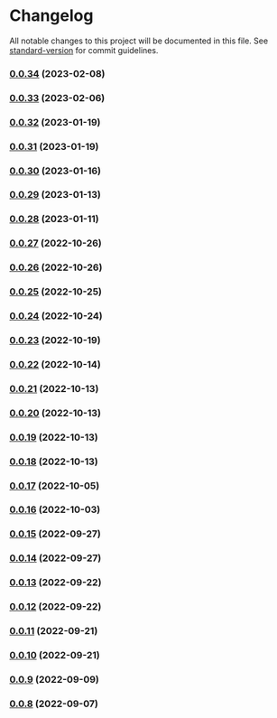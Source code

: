 # Changelog

All notable changes to this project will be documented in this file. See [standard-version](https://github.com/conventional-changelog/standard-version) for commit guidelines.

### [0.0.34](https://github.com/inbo/inbo-component-library/compare/v0.0.33...v0.0.34) (2023-02-08)

### [0.0.33](https://github.com/inbo/inbo-component-library/compare/v0.0.32...v0.0.33) (2023-02-06)

### [0.0.32](https://github.com/inbo/inbo-component-library/compare/v0.0.31...v0.0.32) (2023-01-19)

### [0.0.31](https://github.com/inbo/inbo-component-library/compare/v0.0.30...v0.0.31) (2023-01-19)

### [0.0.30](https://github.com/inbo/inbo-component-library/compare/v0.0.29...v0.0.30) (2023-01-16)

### [0.0.29](https://github.com/inbo/inbo-component-library/compare/v0.0.28...v0.0.29) (2023-01-13)

### [0.0.28](https://github.com/inbo/inbo-component-library/compare/v0.0.27...v0.0.28) (2023-01-11)

### [0.0.27](https://github.com/inbo/inbo-component-library/compare/v0.0.26...v0.0.27) (2022-10-26)

### [0.0.26](https://github.com/inbo/inbo-component-library/compare/v0.0.25...v0.0.26) (2022-10-26)

### [0.0.25](https://github.com/inbo/inbo-component-library/compare/v0.0.24...v0.0.25) (2022-10-25)

### [0.0.24](https://github.com/inbo/inbo-component-library/compare/v0.0.23...v0.0.24) (2022-10-24)

### [0.0.23](https://github.com/inbo/inbo-component-library/compare/v0.0.22...v0.0.23) (2022-10-19)

### [0.0.22](https://github.com/inbo/inbo-component-library/compare/v0.0.21...v0.0.22) (2022-10-14)

### [0.0.21](https://github.com/inbo/inbo-component-library/compare/v0.0.20...v0.0.21) (2022-10-13)

### [0.0.20](https://github.com/inbo/inbo-component-library/compare/v0.0.19...v0.0.20) (2022-10-13)

### [0.0.19](https://github.com/inbo/inbo-component-library/compare/v0.0.18...v0.0.19) (2022-10-13)

### [0.0.18](https://github.com/inbo/inbo-component-library/compare/v0.0.17...v0.0.18) (2022-10-13)

### [0.0.17](https://github.com/inbo/inbo-component-library/compare/v0.0.16...v0.0.17) (2022-10-05)

### [0.0.16](https://github.com/inbo/inbo-component-library/compare/v0.0.15...v0.0.16) (2022-10-03)

### [0.0.15](https://github.com/inbo/inbo-component-library/compare/v0.0.14...v0.0.15) (2022-09-27)

### [0.0.14](https://github.com/inbo/inbo-component-library/compare/v0.0.13...v0.0.14) (2022-09-27)

### [0.0.13](https://github.com/inbo/inbo-component-library/compare/v0.0.12...v0.0.13) (2022-09-22)

### [0.0.12](https://github.com/inbo/inbo-component-library/compare/v0.0.11...v0.0.12) (2022-09-22)

### [0.0.11](https://github.com/inbo/inbo-component-library/compare/v0.0.10...v0.0.11) (2022-09-21)

### [0.0.10](https://github.com/inbo/inbo-component-library/compare/v0.0.9...v0.0.10) (2022-09-21)

### [0.0.9](https://github.com/inbo/inbo-component-library/compare/v0.0.8...v0.0.9) (2022-09-09)

### [0.0.8](https://github.com/inbo/inbo-component-library/compare/v0.0.7...v0.0.8) (2022-09-07)
